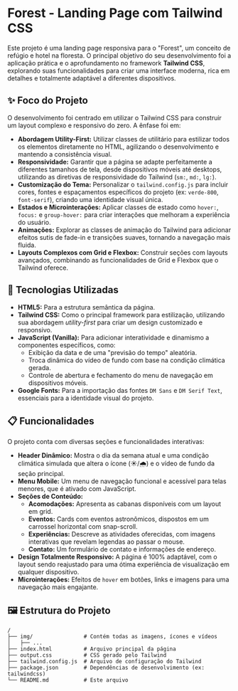 # Forest - Landing Page com Tailwind CSS

Este projeto é uma landing page responsiva para o "Forest", um conceito de refúgio e hotel na floresta. O principal objetivo do seu desenvolvimento foi a aplicação prática e o aprofundamento no framework **Tailwind CSS**, explorando suas funcionalidades para criar uma interface moderna, rica em detalhes e totalmente adaptável a diferentes dispositivos.

## ✨ Foco do Projeto

O desenvolvimento foi centrado em utilizar o Tailwind CSS para construir um layout complexo e responsivo do zero. A ênfase foi em:

-   **Abordagem Utility-First:** Utilizar classes de utilitário para estilizar todos os elementos diretamente no HTML, agilizando o desenvolvimento e mantendo a consistência visual.
-   **Responsividade:** Garantir que a página se adapte perfeitamente a diferentes tamanhos de tela, desde dispositivos móveis até desktops, utilizando as diretivas de responsividade do Tailwind (`sm:`, `md:`, `lg:`).
-   **Customização do Tema:** Personalizar o `tailwind.config.js` para incluir cores, fontes e espaçamentos específicos do projeto (ex: `verde-800`, `font-serif`), criando uma identidade visual única.
-   **Estados e Microinterações:** Aplicar classes de estado como `hover:`, `focus:` e `group-hover:` para criar interações que melhoram a experiência do usuário.
-   **Animações:** Explorar as classes de animação do Tailwind para adicionar efeitos sutis de fade-in e transições suaves, tornando a navegação mais fluida.
-   **Layouts Complexos com Grid e Flexbox:** Construir seções com layouts avançados, combinando as funcionalidades de Grid e Flexbox que o Tailwind oferece.

## 🚀 Tecnologias Utilizadas

-   **HTML5:** Para a estrutura semântica da página.
-   **Tailwind CSS:** Como o principal framework para estilização, utilizando sua abordagem *utility-first* para criar um design customizado e responsivo.
-   **JavaScript (Vanilla):** Para adicionar interatividade e dinamismo a componentes específicos, como:
    -   Exibição da data e de uma "previsão do tempo" aleatória.
    -   Troca dinâmica do vídeo de fundo com base na condição climática gerada.
    -   Controle de abertura e fechamento do menu de navegação em dispositivos móveis.
-   **Google Fonts:** Para a importação das fontes `DM Sans` e `DM Serif Text`, essenciais para a identidade visual do projeto.

## 📋 Funcionalidades

O projeto conta com diversas seções e funcionalidades interativas:

-   **Header Dinâmico:** Mostra o dia da semana atual e uma condição climática simulada que altera o ícone (☀️/🌧️) e o vídeo de fundo da seção principal.
-   **Menu Mobile:** Um menu de navegação funcional e acessível para telas menores, que é ativado com JavaScript.
-   **Seções de Conteúdo:**
    -   **Acomodações:** Apresenta as cabanas disponíveis com um layout em grid.
    -   **Eventos:** Cards com eventos astronômicos, dispostos em um carrossel horizontal com snap-scroll.
    -   **Experiências:** Descreve as atividades oferecidas, com imagens interativas que revelam legendas ao passar o mouse.
    -   **Contato:** Um formulário de contato e informações de endereço.
-   **Design Totalmente Responsivo:** A página é 100% adaptável, com o layout sendo reajustado para uma ótima experiência de visualização em qualquer dispositivo.
-   **Microinterações:** Efeitos de `hover` em botões, links e imagens para uma navegação mais engajante.

## 🖼️ Estrutura do Projeto

```
/
├── img/                # Contém todas as imagens, ícones e vídeos
│   ├── ...
├── index.html          # Arquivo principal da página
├── output.css          # CSS gerado pelo Tailwind
├── tailwind.config.js  # Arquivo de configuração do Tailwind
├── package.json        # Dependências de desenvolvimento (ex: tailwindcss)
└── README.md           # Este arquivo
```
